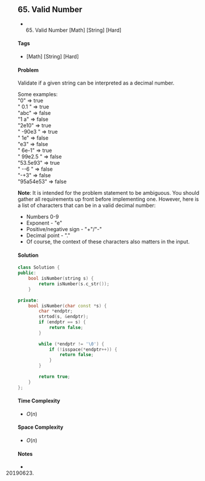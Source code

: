 ## 65. Valid Number
- 65. Valid Number [Math] [String] [Hard]

#### Tags
- [Math] [String] [Hard]

#### Problem
Validate if a given string can be interpreted as a decimal number.

Some examples:  
"0" => true  
" 0.1 " => true  
"abc" => false  
"1 a" => false  
"2e10" => true  
" -90e3   " => true  
" 1e" => false  
"e3" => false  
" 6e-1" => true  
" 99e2.5 " => false  
"53.5e93" => true  
" --6 " => false  
"-+3" => false  
"95a54e53" => false

**Note**: It is intended for the problem statement to be ambiguous. You should gather all requirements up front before implementing one. However, here is a list of characters that can be in a valid decimal number:

- Numbers 0-9
- Exponent - "e"
- Positive/negative sign - "+"/"-"
- Decimal point - "."
- Of course, the context of these characters also matters in the input.

#### Solution
``` C++
class Solution {
public:
    bool isNumber(string s) {
        return isNumber(s.c_str());
    }
    
private:
    bool isNumber(char const *s) {
        char *endptr;
        strtod(s, &endptr);
        if (endptr == s) {
            return false;
        }
        
        while (*endptr != '\0') {
            if (!isspace(*endptr++)) {
                return false;
            }
        }
        
        return true;
    }
};
```

#### Time Complexity
- $O(n)$

#### Space Complexity
- $O(n)$

#### Notes
- 20190623.
